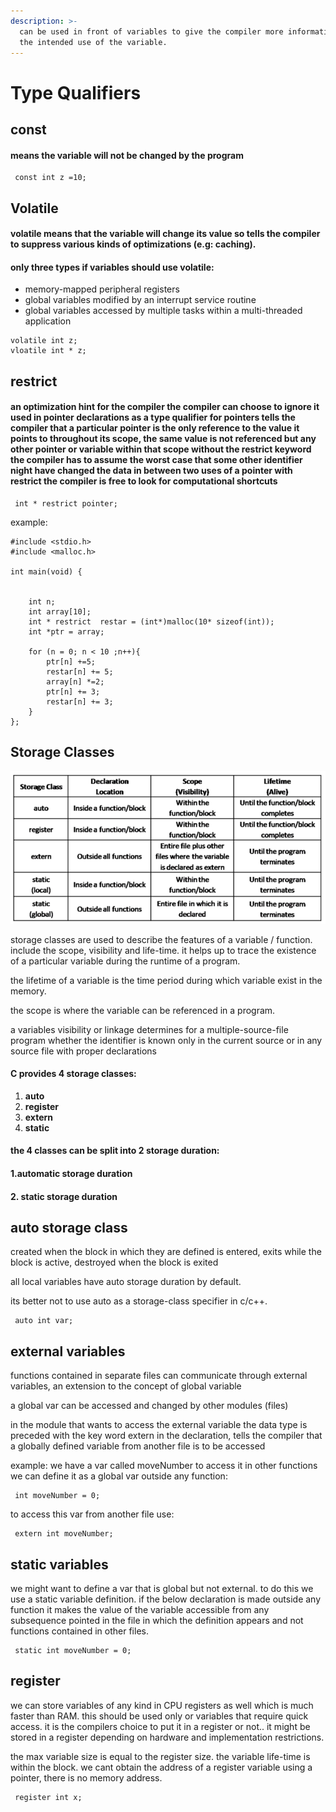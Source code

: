 ```yaml
---
description: >-
  can be used in front of variables to give the compiler more information about
  the intended use of the variable.
---
```


# Type Qualifiers

##  const

#### means the variable will not be changed by the program <a id="const-means-the-variable-will-not-be-changed-by-the-program"></a>

```text
 const int z =10;
```

## Volatile

#### volatile means that the variable will change its value so tells the compiler to suppress various kinds of optimizations \(e.g: caching\).

#### only three types if variables should use volatile:

* memory-mapped peripheral registers
* global variables modified  by an interrupt service routine 
* global variables accessed by multiple tasks within a multi-threaded application

```text
volatile int z; 
vloatile int * z;
```

##  restrict

#### an optimization hint for the compiler  the compiler can choose to ignore it  used in pointer declarations as a type qualifier for pointers  tells the compiler that a particular pointer is the only reference to the value it points to throughout its scope, the same value is not referenced but any other pointer or variable within that scope  without the restrict keyword the compiler has to assume the worst case that some other identifier night have changed the data in between two uses of a pointer   with restrict the compiler is free to look for computational shortcuts 

```text
 int * restrict pointer;
```

example:

```text
#include <stdio.h>
#include <malloc.h>

int main(void) {


    int n;
    int array[10];
    int * restrict  restar = (int*)malloc(10* sizeof(int));
    int *ptr = array;

    for (n = 0; n < 10 ;n++){
        ptr[n] +=5;
        restar[n] += 5;
        array[n] *=2;
        ptr[n] += 3;
        restar[n] += 3;
    }
};

```



## Storage Classes

![](../../.gitbook/assets/67587.png)

storage classes are used to describe the features of a variable / function. include the scope, visibility and life-time. it helps up to trace the existence of a particular variable during the runtime of a program.

the lifetime of a variable is the time period during which variable exist in the memory.

the scope is where the variable can be referenced in a program.

a variables visibility or linkage determines for a multiple-source-file program whether the identifier is known only in the current source or in any source file with proper declarations

#### C provides 4 storage classes: 

1. **auto** 
2. **register** 
3.  **extern** 
4.  **static**

#### the 4 classes can be split into 2 storage duration:

#### 1.automatic storage duration 

#### 2. static storage duration

## auto storage class

created when the block in which they are defined is entered, exits while the block is active, destroyed when the block is exited

all local variables have auto storage duration by default.

its better not to use auto as a storage-class specifier in c/c++.

```text
 auto int var;
```

## external variables

functions contained in separate files can communicate through external variables, an extension to the concept of global variable

a global var can be accessed and changed by other modules \(files\)

in the module that wants to access the external variable the data type is preceded with the key word extern in the declaration, tells the compiler that a globally defined variable from another file is to be accessed

example: we have a var called moveNumber to access it in other functions we can define it as a global var outside any function:

```text
 int moveNumber = 0;
```

to access this var from another file use:

```text
 extern int moveNumber;
```

## static variables

we might want to define a var that is global but not external. to do this we use a static variable definition. if the below declaration is made outside any function it makes the value of the variable accessible from any subsequence pointed in the file in which the definition appears and not functions contained in other files.

```text
 static int moveNumber = 0;
```

## register

we can store variables of any kind in CPU registers as well which is much faster than RAM. this should be used only or variables that require quick access. it is the compilers choice to put it in a register or not.. it might be stored in a register depending on hardware and implementation restrictions.

the max variable size is equal to the register size. the variable life-time is within the block. we cant obtain the address of a register variable using a pointer, there is no memory address.

```text
 register int x;
```



